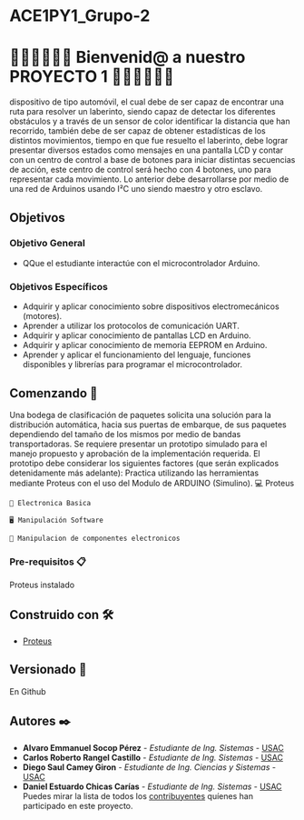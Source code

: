 # ACE1PY1_Grupo-2

# 🥇🥇🥇🤗🤗🤗  Bienvenid@ a nuestro PROYECTO 1  🤗🤗🤗🥇🥇🥇
dispositivo de tipo automóvil, el cual debe de ser capaz de encontrar una ruta  para resolver un laberinto, siendo capaz de detectar los diferentes obstáculos y a través de un  sensor de color identificar la distancia que han recorrido, también debe de ser capaz de obtener 
estadísticas de los distintos movimientos, tiempo en que fue resuelto el laberinto, debe lograr presentar diversos estados como mensajes en una pantalla LCD y contar con un centro de control a base de botones para iniciar distintas secuencias de acción, este centro de control será hecho 
con 4 botones, uno para representar cada movimiento. Lo anterior debe desarrollarse por medio  de una red de Arduinos usando I²C uno siendo maestro y otro esclavo.

## Objetivos
### Objetivo General
- QQue el estudiante interactúe con el microcontrolador Arduino.

### Objetivos Específicos
- Adquirir y aplicar conocimiento sobre dispositivos electromecánicos (motores).
- Aprender a utilizar los protocolos de comunicación UART.
- Adquirir y aplicar conocimiento de pantallas LCD en Arduino.
- Adquirir y aplicar conocimiento de memoria EEPROM en Arduino.
- Aprender y aplicar el funcionamiento del lenguaje, funciones disponibles y librerías para programar el microcontrolador.


## Comenzando 🚀

Una bodega de clasificación de paquetes solicita una solución para la distribución automática, hacia sus puertas
de embarque, de sus paquetes dependiendo del tamaño de los mismos por medio de bandas transportadoras.
Se requiere presentar un prototipo simulado para el manejo propuesto y aprobación de la implementación
requerida.
El prototipo debe considerar los siguientes factores (que serán explicados detenidamente más adelante):
Practica utilizando las herramientas mediante Proteus con el uso del Modulo de ARDUINO (Simulino).
    💻 Proteus
    
    🔌 Electronica Basica 
    
    🖥 Manipulación Software
    
    🎇 Manipulacion de componentes electronicos

### Pre-requisitos 📋

Proteus instalado


## Construido con 🛠️

* [Proteus](https://store.steampowered.com/app/219680/Proteus/?l=spanish) 

## Versionado 📌
En Github 

## Autores ✒️

* **Alvaro Emmanuel Socop Pérez** - *Estudiante de Ing. Sistemas* - [USAC](https://github.com/Alvaro-SP)
* **Carlos Roberto Rangel Castillo** - *Estudiante de Ing. Sistemas* - [USAC]()
* **Diego Saul Camey Giron** - *Estudiante de Ing. Ciencias y Sistemas* - [USAC](https://github.com)
* **Daniel Estuardo Chicas Carías** - *Estudiante de Ing. Sistemas* - [USAC](https://github.com)
Puedes mirar la lista de todos los [contribuyentes](https://github.com/your/project/contributors) quíenes han participado en este proyecto. 
